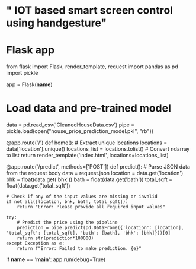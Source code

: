# " IOT based smart screen control using handgesture"
# Flask app
from flask import Flask, render_template, request
import pandas as pd
import pickle

app = Flask(__name__)

# Load data and pre-trained model
data = pd.read_csv('CleanedHouseData.csv')
pipe = pickle.load(open("house_price_prediction_model.pkl", "rb"))


@app.route('/')
def home():
    # Extract unique locations
    locations = data['location'].unique()
    locations_list = locations.tolist()  # Convert ndarray to list
    return render_template('index.html', locations=locations_list)


@app.route('/predict', methods=['POST'])
def predict():
    # Parse JSON data from the request body
    data = request.json
    location = data.get('location')
    bhk = float(data.get('bhk'))
    bath = float(data.get('bath'))
    total_sqft = float(data.get('total_sqft'))

    # Check if any of the input values are missing or invalid
    if not all([location, bhk, bath, total_sqft]):
        return "Error: Please provide all required input values"

    try:
        # Predict the price using the pipeline
        prediction = pipe.predict(pd.DataFrame({'location': [location], 'total_sqft': [total_sqft], 'bath': [bath], 'bhk': [bhk]}))[0]
        return str(prediction*100000)
    except Exception as e:
        return f"Error: Failed to make prediction. {e}"


if __name__ == '__main__':
    app.run(debug=True)

